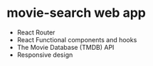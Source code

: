 ﻿# movie-search web app
 + React Router
 + React Functional components and hooks
 + The Movie Database (TMDB) API
 + Responsive design
